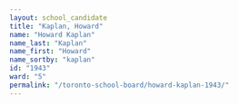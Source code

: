 ```yaml
---
layout: school_candidate
title: "Kaplan, Howard"
name: "Howard Kaplan"
name_last: "Kaplan"
name_first: "Howard"
name_sortby: "kaplan"
id: "1943"
ward: "5"
permalink: "/toronto-school-board/howard-kaplan-1943/"
---
```

